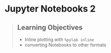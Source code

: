 # Jupyter Notebooks 2

> ## Learning Objectives
>
> *  Inline plotting with `%pylab inline`
> *  converting Notebooks to other formats
